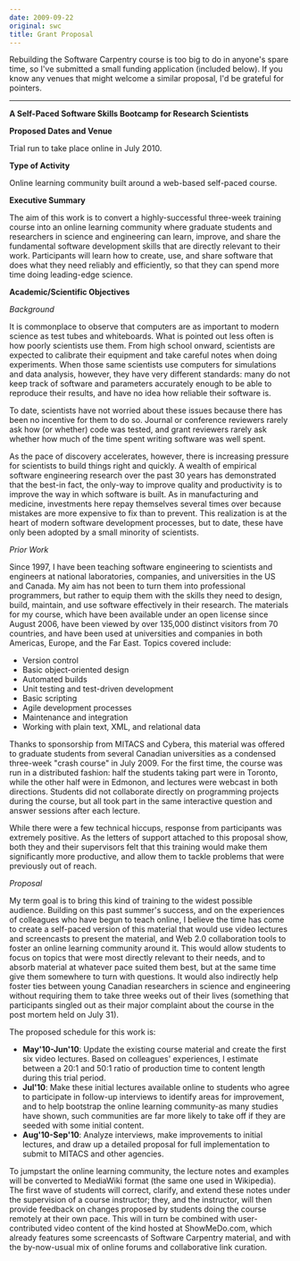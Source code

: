 ```yaml
---
date: 2009-09-22
original: swc
title: Grant Proposal
---
```

<p>Rebuilding the Software Carpentry course is too big to do in anyone's spare time, so I've submitted a small funding application (included below). If you know any venues that might welcome a similar proposal, I'd be grateful for pointers.</p>
<hr />
<p><strong>A Self-Paced Software Skills Bootcamp for Research Scientists</strong></p>
<p><strong>Proposed Dates and Venue</strong></p>
<p>Trial run to take place online in July 2010.</p>
<p><strong>Type of Activity</strong></p>
<p>Online learning community built around a web-based self-paced course.</p>
<p><strong>Executive Summary</strong></p>
<p>The aim of this work is to convert a highly-successful three-week training course into an online learning community where graduate students and researchers in science and engineering can learn, improve, and share the fundamental software development skills that are directly relevant to their work. Participants will learn how to create, use, and share software that does what they need reliably and efficiently, so that they can spend more time doing leading-edge science.</p>
<p><strong>Academic/Scientific Objectives</strong></p>
<p><em>Background</em></p>
<p>It is commonplace to observe that computers are as important to modern science as test tubes and whiteboards. What is pointed out less often is how poorly scientists use them. From high school onward, scientists are expected to calibrate their equipment and take careful notes when doing experiments. When those same scientists use computers for simulations and data analysis, however, they have very different standards: many do not keep track of software and parameters accurately enough to be able to reproduce their results, and have no idea how reliable their software is.</p>
<p>To date, scientists have not worried about these issues because there has been no incentive for them to do so. Journal or conference reviewers rarely ask how (or whether) code was tested, and grant reviewers rarely ask whether how much of the time spent writing software was well spent.</p>
<p>As the pace of discovery accelerates, however, there is increasing pressure for scientists to build things right and quickly. A wealth of empirical software engineering research over the past 30 years has demonstrated that the best-in fact, the only-way to improve quality and productivity is to improve the way in which software is built. As in manufacturing and medicine, investments here repay themselves several times over because mistakes are more expensive to fix than to prevent. This realization is at the heart of modern software development processes, but to date, these have only been adopted by a small minority of scientists.</p>
<p><em>Prior Work</em></p>
<p>Since 1997, I have been teaching software engineering to scientists and engineers at national laboratories, companies, and universities in the US and Canada. My aim has not been to turn them into professional programmers, but rather to equip them with the skills they need to design, build, maintain, and use software effectively in their research. The materials for my course, which have been available under an open license since August 2006, have been viewed by over 135,000 distinct visitors from 70 countries, and have been used at universities and companies in both Americas, Europe, and the Far East. Topics covered include:</p>
<ul>
<li>Version control</li>
<li>Basic object-oriented design</li>
<li>Automated builds</li>
<li>Unit testing and test-driven development</li>
<li>Basic scripting</li>
<li>Agile development processes</li>
<li>Maintenance and integration</li>
<li>Working with plain text, XML, and relational data</li>
</ul>
<p>Thanks to sponsorship from MITACS and Cybera, this material was offered to graduate students from several Canadian universities as a condensed three-week "crash course" in July 2009. For the first time, the course was run in a distributed fashion: half the students taking part were in Toronto, while the other half were in Edmonon, and lectures were webcast in both directions. Students did not collaborate directly on programming projects during the course, but all took part in the same interactive question and answer sessions after each lecture.</p>
<p>While there were a few technical hiccups, response from participants was extremely positive. As the letters of support attached to this proposal show, both they and their supervisors felt that this training would make them significantly more productive, and allow them to tackle problems that were previously out of reach.</p>
<p><em>Proposal</em></p>
<p>My term goal is to bring this kind of training to the widest possible audience. Building on this past summer's success, and on the experiences of colleagues who have begun to teach online, I believe the time has come to create a self-paced version of this material that would use video lectures and screencasts to present the material, and Web 2.0 collaboration tools to foster an online learning community around it. This would allow students to focus on topics that were most directly relevant to their needs, and to absorb material at whatever pace suited them best, but at the same time give them somewhere to turn with questions. It would also indirectly help foster ties between young Canadian researchers in science and engineering without requiring them to take three weeks out of their lives (something that participants singled out as their major complaint about the course in the post mortem held on July 31).</p>
<p>The proposed schedule for this work is:</p>
<ul>
<li><strong>May'10-Jun'10</strong>: Update the existing course material and create the first six video lectures. Based on colleagues' experiences, I estimate between a 20:1 and 50:1 ratio of production time to content length during this trial period.</li>
<li><strong>Jul'10</strong>: Make these initial lectures available online to students who agree to participate in follow-up interviews to identify areas for improvement, and to help bootstrap the online learning community-as many studies have shown, such communities are far more likely to take off if they are seeded with some initial content.</li>
<li><strong>Aug'10-Sep'10</strong>: Analyze interviews, make improvements to initial lectures, and draw up a detailed proposal for full implementation to submit to MITACS and other agencies.</li>
</ul>
<p>To jumpstart the online learning community, the lecture notes and examples will be converted to MediaWiki format (the same one used in Wikipedia). The first wave of students will correct, clarify, and extend these notes under the supervision of a course instructor; they, and the instructor, will then provide feedback on changes proposed by students doing the course remotely at their own pace. This will in turn be combined with user-contributed video content of the kind hosted at ShowMeDo.com, which already features some screencasts of Software Carpentry material, and with the by-now-usual mix of online forums and collaborative link curation.</p>
